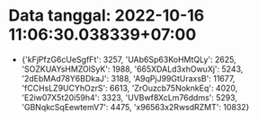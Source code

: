 # Data tanggal: 2022-10-16 11:06:30.038339+07:00

* {'kFjPfzG6cUeSgfFt': 3257, 'UAb6Sp63KoHMtQLy': 2625, 'SOZKUAYsHMZOlSyK': 1988, '665XDALd3xhOwuXj': 5243, '2dEbMAd78Y6BDkaJ': 3188, 'A9qPjJ99GtUraxsB': 11677, 'fCCHsLZ9UCYhOzrS': 6613, 'ZrOuzcb75NoknkEq': 4020, 'E2iw07X5t20i59h4': 3323, 'UVBwf8XcLm76ddms': 5293, 'GBNqkcSqEewtemV7': 4475, 'x96563x2RwsdRZMT': 10832}

